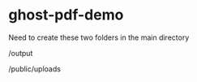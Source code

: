 # ghost-pdf-demo


Need to create these two folders in the main directory


/output

/public/uploads
